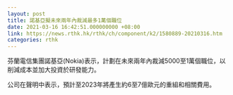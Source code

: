 ```yaml
---
layout: post
title: 諾基亞擬未來兩年內裁減最多1萬個職位
date: 2021-03-16 16:42:51.000000000 +08:00
link: https://news.rthk.hk/rthk/ch/component/k2/1580889-20210316.htm
categories: rthk
---
```


芬蘭電信集團諾基亞(Nokia)表示，計劃在未來兩年內裁減5000至1萬個職位，以削減成本並加大投資於研發能力。

公司在聲明中表示，預計至2023年將產生約6至7億歐元的重組和相關費用。
